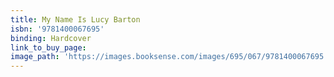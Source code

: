 ```yaml
---
title: My Name Is Lucy Barton
isbn: '9781400067695'
binding: Hardcover
link_to_buy_page:
image_path: 'https://images.booksense.com/images/695/067/9781400067695.jpg'
---
```


